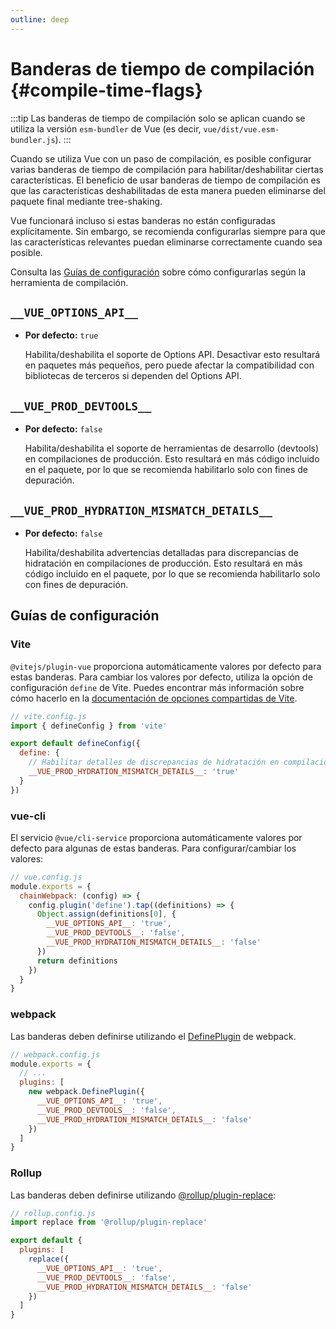 ```yaml
---
outline: deep
---
```


# Banderas de tiempo de compilación {#compile-time-flags}

:::tip
Las banderas de tiempo de compilación solo se aplican cuando se utiliza la versión `esm-bundler` de Vue (es decir, `vue/dist/vue.esm-bundler.js`).
:::

Cuando se utiliza Vue con un paso de compilación, es posible configurar varias banderas de tiempo de compilación para habilitar/deshabilitar ciertas características. El beneficio de usar banderas de tiempo de compilación es que las características deshabilitadas de esta manera pueden eliminarse del paquete final mediante tree-shaking.

Vue funcionará incluso si estas banderas no están configuradas explícitamente. Sin embargo, se recomienda configurarlas siempre para que las características relevantes puedan eliminarse correctamente cuando sea posible.

Consulta las [Guías de configuración](#configuration-guides) sobre cómo configurarlas según la herramienta de compilación.

## `__VUE_OPTIONS_API__`

- **Por defecto:** `true`

  Habilita/deshabilita el soporte de Options API. Desactivar esto resultará en paquetes más pequeños, pero puede afectar la compatibilidad con bibliotecas de terceros si dependen del Options API.

## `__VUE_PROD_DEVTOOLS__`

- **Por defecto:** `false`

  Habilita/deshabilita el soporte de herramientas de desarrollo (devtools) en compilaciones de producción. Esto resultará en más código incluido en el paquete, por lo que se recomienda habilitarlo solo con fines de depuración.

## `__VUE_PROD_HYDRATION_MISMATCH_DETAILS__` <sup class="vt-badge" data-text="3.4+" />

- **Por defecto:** `false`

  Habilita/deshabilita advertencias detalladas para discrepancias de hidratación en compilaciones de producción. Esto resultará en más código incluido en el paquete, por lo que se recomienda habilitarlo solo con fines de depuración.

## Guías de configuración

### Vite

`@vitejs/plugin-vue` proporciona automáticamente valores por defecto para estas banderas. Para cambiar los valores por defecto, utiliza la opción de configuración `define` de Vite. Puedes encontrar más información sobre cómo hacerlo en la [documentación de opciones compartidas de Vite](https://es.vitejs.dev/config/shared-options.html#define).

```js
// vite.config.js
import { defineConfig } from 'vite'

export default defineConfig({
  define: {
    // Habilitar detalles de discrepancias de hidratación en compilación de producción.
    __VUE_PROD_HYDRATION_MISMATCH_DETAILS__: 'true'
  }
})
```

### vue-cli

El servicio `@vue/cli-service` proporciona automáticamente valores por defecto para algunas de estas banderas. Para configurar/cambiar los valores:

```js
// vue.config.js
module.exports = {
  chainWebpack: (config) => {
    config.plugin('define').tap((definitions) => {
      Object.assign(definitions[0], {
        __VUE_OPTIONS_API__: 'true',
        __VUE_PROD_DEVTOOLS__: 'false',
        __VUE_PROD_HYDRATION_MISMATCH_DETAILS__: 'false'
      })
      return definitions
    })
  }
}
```

### webpack

Las banderas deben definirse utilizando el [DefinePlugin](https://webpack.js.org/plugins/define-plugin/) de webpack.

```js
// webpack.config.js
module.exports = {
  // ...
  plugins: [
    new webpack.DefinePlugin({
      __VUE_OPTIONS_API__: 'true',
      __VUE_PROD_DEVTOOLS__: 'false',
      __VUE_PROD_HYDRATION_MISMATCH_DETAILS__: 'false'
    })
  ]
}
```

### Rollup

Las banderas deben definirse utilizando [@rollup/plugin-replace](https://github.com/rollup/plugins/tree/master/packages/replace):

```js
// rollup.config.js
import replace from '@rollup/plugin-replace'

export default {
  plugins: [
    replace({
      __VUE_OPTIONS_API__: 'true',
      __VUE_PROD_DEVTOOLS__: 'false',
      __VUE_PROD_HYDRATION_MISMATCH_DETAILS__: 'false'
    })
  ]
}
```
